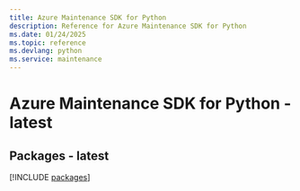 ```yaml
---
title: Azure Maintenance SDK for Python
description: Reference for Azure Maintenance SDK for Python
ms.date: 01/24/2025
ms.topic: reference
ms.devlang: python
ms.service: maintenance
---
```

# Azure Maintenance SDK for Python - latest
## Packages - latest
[!INCLUDE [packages](maintenance-index.md)]